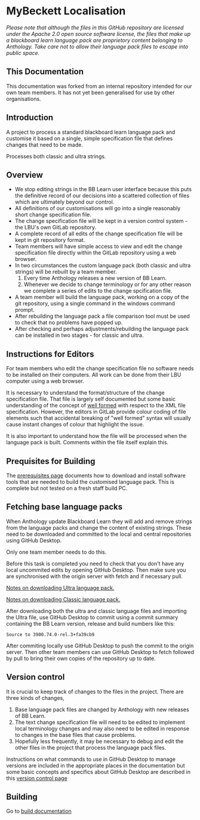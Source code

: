 # MyBeckett Localisation

*Please note that although the files in this GitHub repository are licensed
under the Apache 2.0 open source software license, the files that make up a
blackboard learn language pack are proprietory content belonging to Anthology.
Take care not to allow their language pack files to escape into public space.*

## This Documentation ##

This documentation was forked from an internal repository intended for
our own team members. It has not yet been generalised for use by other
organisations.

## Introduction

A project to process a standard blackboard learn language pack and customise it
based on a single, simple specification file that defines changes that need to
be made.

Processes both classic and ultra strings.

## Overview

- We stop editing strings in the BB Learn user interface because this puts the
definitive record of our decisions into a scattered collection of files which
are ultimately beyond our control.
- All definitions of our customisations will go into a single reasonably short
change specification file.
- The change specification file will be kept in a version control system - the
LBU's own GitLab repository.
- A complete record of all edits of the change specification file will be 
kept in git repository format.
- Team members will have simple access to view and edit the change specification
file directly within the GitLab repository using a web browser.
- In two circumstances the custom language pack (both classic and ultra strings)
will be rebuilt by a team member.
    1. Every time Anthology releases a new version of BB Learn.
    2. Whenever we decide to change terminology or for any other reason we complete
    a series of edits to the change spcification file.
- A team member will build the language pack, working on a copy of the git
repository, using a single command in the windows command prompt.
- After rebuilding the language pack a file comparison tool must be used to
check that no problems have popped up. 
- After checking and perhaps adjustments/rebuilding the language pack can be
installed in two stages - for classic and ultra.

## Instructions for Editors

For team members who edit the change specification file no software needs to 
be installed on their computers. All work can be done from their LBU computer
using a web browser.

It is necessary to understand the format/structure of the change specification 
file. That file is largely self documented but some basic understanding of
the concept of [well formed](docs/xml.md) with respect to the XML file specification.
However, the editors in GitLab provide colour coding of file elements such
that accidental breaking of "well formed" syntax will usually cause instant
changes of colour that highlight the issue.

It is also important to understand how the file will be processed when
the language pack is built. Comments within the file itself explain this.

## Prequisites for Building

The [prerequisites page](docs/prerequisites.md) documents how to download
and install software tools that are needed to build the customised language pack.
This is complete but not tested on a fresh staff build PC.

## Fetching base language packs

When Anthology update Blackboard Learn they will add and remove strings
from the language packs and change the content of existing strings. These
need to be downloaded and committed to the local and central repositories
using GitHub Desktop.

Only one team member needs to do this.

Before this task is completed you need to check that you don't have any
local uncommited edits by opening GitHub Desktop. Then make sure you are
synchronised with the origin server with fetch and if necessary pull.

[Notes on downloading Ultra language pack.](docs/ultra.md)

[Notes on downloading Classic language pack.](docs/classic.md)

After downloading both the ultra and classic language files and importing the
Ultra file, use GitHub Desktop to commit using a commit summary containing
the BB Learn version, release and build numbers like this:

    Source to 3900.74.0-rel.3+fa39cb9

After commiting locally use GitHub Desktop to push the commit to the origin server.
Then other team members can use GitHub Desktop to fetch followed by pull to bring 
their own copies of the repository up to date.

## Version control

It is crucial to keep track of changes to the files in the project. There are
three kinds of changes,

1. Base language pack files are changed by Anthology with new releases of BB Learn.
2. The text change specification file will need to be edited to implement local terminology changes
and may also need to be edited in response to changes in the base files that cause problems.
3. Hopefully less frequently, it may be necessary to debug and edit the other files in the
project that process the language pack files.

Instructions on what commands to use in GitHub Desktop to manage versions are 
included in the appropriate places in the documentation but some basic concepts
and specifics about GitHub Desktop are described in this [version control page](docs/versioning.md)

## Building

Go to [build documentation](docs/building.md)

